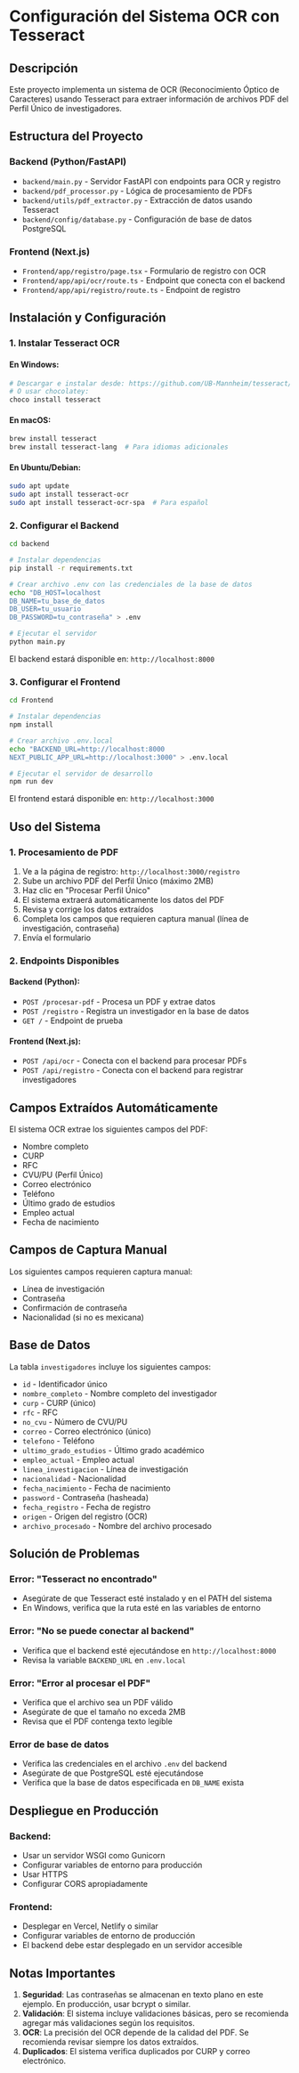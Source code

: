 # Configuración del Sistema OCR con Tesseract

## Descripción
Este proyecto implementa un sistema de OCR (Reconocimiento Óptico de Caracteres) usando Tesseract para extraer información de archivos PDF del Perfil Único de investigadores.

## Estructura del Proyecto

### Backend (Python/FastAPI)
- `backend/main.py` - Servidor FastAPI con endpoints para OCR y registro
- `backend/pdf_processor.py` - Lógica de procesamiento de PDFs
- `backend/utils/pdf_extractor.py` - Extracción de datos usando Tesseract
- `backend/config/database.py` - Configuración de base de datos PostgreSQL

### Frontend (Next.js)
- `Frontend/app/registro/page.tsx` - Formulario de registro con OCR
- `Frontend/app/api/ocr/route.ts` - Endpoint que conecta con el backend
- `Frontend/app/api/registro/route.ts` - Endpoint de registro

## Instalación y Configuración

### 1. Instalar Tesseract OCR

#### En Windows:
```bash
# Descargar e instalar desde: https://github.com/UB-Mannheim/tesseract/wiki
# O usar chocolatey:
choco install tesseract
```

#### En macOS:
```bash
brew install tesseract
brew install tesseract-lang  # Para idiomas adicionales
```

#### En Ubuntu/Debian:
```bash
sudo apt update
sudo apt install tesseract-ocr
sudo apt install tesseract-ocr-spa  # Para español
```

### 2. Configurar el Backend

```bash
cd backend

# Instalar dependencias
pip install -r requirements.txt

# Crear archivo .env con las credenciales de la base de datos
echo "DB_HOST=localhost
DB_NAME=tu_base_de_datos
DB_USER=tu_usuario
DB_PASSWORD=tu_contraseña" > .env

# Ejecutar el servidor
python main.py
```

El backend estará disponible en: `http://localhost:8000`

### 3. Configurar el Frontend

```bash
cd Frontend

# Instalar dependencias
npm install

# Crear archivo .env.local
echo "BACKEND_URL=http://localhost:8000
NEXT_PUBLIC_APP_URL=http://localhost:3000" > .env.local

# Ejecutar el servidor de desarrollo
npm run dev
```

El frontend estará disponible en: `http://localhost:3000`

## Uso del Sistema

### 1. Procesamiento de PDF
1. Ve a la página de registro: `http://localhost:3000/registro`
2. Sube un archivo PDF del Perfil Único (máximo 2MB)
3. Haz clic en "Procesar Perfil Único"
4. El sistema extraerá automáticamente los datos del PDF
5. Revisa y corrige los datos extraídos
6. Completa los campos que requieren captura manual (línea de investigación, contraseña)
7. Envía el formulario

### 2. Endpoints Disponibles

#### Backend (Python):
- `POST /procesar-pdf` - Procesa un PDF y extrae datos
- `POST /registro` - Registra un investigador en la base de datos
- `GET /` - Endpoint de prueba

#### Frontend (Next.js):
- `POST /api/ocr` - Conecta con el backend para procesar PDFs
- `POST /api/registro` - Conecta con el backend para registrar investigadores

## Campos Extraídos Automáticamente

El sistema OCR extrae los siguientes campos del PDF:
- Nombre completo
- CURP
- RFC
- CVU/PU (Perfil Único)
- Correo electrónico
- Teléfono
- Último grado de estudios
- Empleo actual
- Fecha de nacimiento

## Campos de Captura Manual

Los siguientes campos requieren captura manual:
- Línea de investigación
- Contraseña
- Confirmación de contraseña
- Nacionalidad (si no es mexicana)

## Base de Datos

La tabla `investigadores` incluye los siguientes campos:
- `id` - Identificador único
- `nombre_completo` - Nombre completo del investigador
- `curp` - CURP (único)
- `rfc` - RFC
- `no_cvu` - Número de CVU/PU
- `correo` - Correo electrónico (único)
- `telefono` - Teléfono
- `ultimo_grado_estudios` - Último grado académico
- `empleo_actual` - Empleo actual
- `linea_investigacion` - Línea de investigación
- `nacionalidad` - Nacionalidad
- `fecha_nacimiento` - Fecha de nacimiento
- `password` - Contraseña (hasheada)
- `fecha_registro` - Fecha de registro
- `origen` - Origen del registro (OCR)
- `archivo_procesado` - Nombre del archivo procesado

## Solución de Problemas

### Error: "Tesseract no encontrado"
- Asegúrate de que Tesseract esté instalado y en el PATH del sistema
- En Windows, verifica que la ruta esté en las variables de entorno

### Error: "No se puede conectar al backend"
- Verifica que el backend esté ejecutándose en `http://localhost:8000`
- Revisa la variable `BACKEND_URL` en `.env.local`

### Error: "Error al procesar el PDF"
- Verifica que el archivo sea un PDF válido
- Asegúrate de que el tamaño no exceda 2MB
- Revisa que el PDF contenga texto legible

### Error de base de datos
- Verifica las credenciales en el archivo `.env` del backend
- Asegúrate de que PostgreSQL esté ejecutándose
- Verifica que la base de datos especificada en `DB_NAME` exista

## Despliegue en Producción

### Backend:
- Usar un servidor WSGI como Gunicorn
- Configurar variables de entorno para producción
- Usar HTTPS
- Configurar CORS apropiadamente

### Frontend:
- Desplegar en Vercel, Netlify o similar
- Configurar variables de entorno de producción
- El backend debe estar desplegado en un servidor accesible

## Notas Importantes

1. **Seguridad**: Las contraseñas se almacenan en texto plano en este ejemplo. En producción, usar bcrypt o similar.
2. **Validación**: El sistema incluye validaciones básicas, pero se recomienda agregar más validaciones según los requisitos.
3. **OCR**: La precisión del OCR depende de la calidad del PDF. Se recomienda revisar siempre los datos extraídos.
4. **Duplicados**: El sistema verifica duplicados por CURP y correo electrónico. 